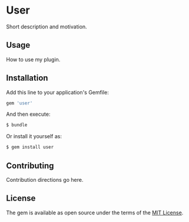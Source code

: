 # User
Short description and motivation.

## Usage
How to use my plugin.

## Installation
Add this line to your application's Gemfile:

```ruby
gem 'user'
```

And then execute:
```bash
$ bundle
```

Or install it yourself as:
```bash
$ gem install user
```

## Contributing
Contribution directions go here.

## License
The gem is available as open source under the terms of the [MIT License](https://opensource.org/licenses/MIT).
